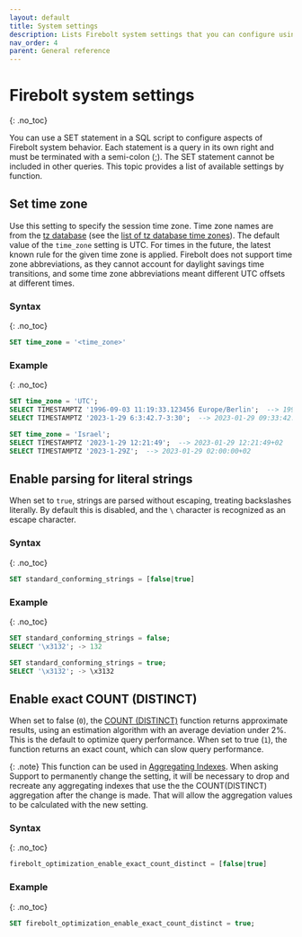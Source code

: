 ```yaml
---
layout: default
title: System settings
description: Lists Firebolt system settings that you can configure using SQL.
nav_order: 4
parent: General reference
---
```


# Firebolt system settings
{: .no_toc}

You can use a SET statement in a SQL script to configure aspects of Firebolt system behavior. Each statement is a query in its own right and must be terminated with a semi-colon (;). The SET statement cannot be included in other queries. This topic provides a list of available settings by function.

## Set time zone

Use this setting to specify the session time zone. Time zone names are from the [tz database](http://www.iana.org/time-zones) (see the [list of tz database time zones](http://en.wikipedia.org/wiki/List_of_tz_database_time_zones)). The default value of the `time_zone` setting is UTC. For times in the future, the latest known rule for the given time zone is applied. Firebolt does not support time zone abbreviations, as they cannot account for daylight savings time transitions, and some time zone abbreviations meant different UTC offsets at different times.


### Syntax  
{: .no_toc}

```sql
SET time_zone = '<time_zone>'
```

### Example
{: .no_toc}

```sql
SET time_zone = 'UTC';
SELECT TIMESTAMPTZ '1996-09-03 11:19:33.123456 Europe/Berlin';  --> 1996-09-03 09:19:33.123456+00
SELECT TIMESTAMPTZ '2023-1-29 6:3:42.7-3:30';  --> 2023-01-29 09:33:42.7+00

SET time_zone = 'Israel';
SELECT TIMESTAMPTZ '2023-1-29 12:21:49';  --> 2023-01-29 12:21:49+02
SELECT TIMESTAMPTZ '2023-1-29Z';  --> 2023-01-29 02:00:00+02
```

## Enable parsing for literal strings

When set to `true`, strings are parsed without escaping, treating backslashes literally. By default this is disabled, and the `\` character is recognized as an escape character. 

### Syntax  
{: .no_toc}

```sql
SET standard_conforming_strings = [false|true]
```

### Example
{: .no_toc}

```sql
SET standard_conforming_strings = false;
SELECT '\x3132'; -> 132 

SET standard_conforming_strings = true;
SELECT '\x3132'; -> \x3132
```


## Enable exact COUNT (DISTINCT)

When set to false (`0`), the [COUNT (DISTINCT)](../sql_reference/functions-reference/aggregation/count.md) function returns approximate results, using an estimation algorithm with an average deviation under 2%. This is the default to optimize query performance. When set to true (`1`), the function returns an exact count, which can slow query performance.

{: .note}
This function can be used in [Aggregating Indexes](../Guides/working-with-indexes/using-aggregating-indexes.md).  When asking Support to permanently change the setting, it will be necessary to drop and recreate any aggregating indexes that use the the COUNT(DISTINCT) aggregation after the change is made.  That will allow the aggregation values to be calculated with the new setting.

### Syntax  
{: .no_toc}

```sql
firebolt_optimization_enable_exact_count_distinct = [false|true]
```

### Example  
{: .no_toc}

```sql
SET firebolt_optimization_enable_exact_count_distinct = true;
```
